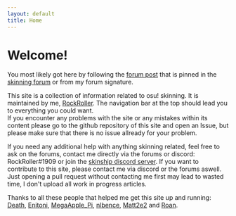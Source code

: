 ```yaml
---
layout: default
title: Home
---
```


# Welcome!

You most likely got here by following the [forum post](https://osu.ppy.sh/community/forums/topics/881367) that is pinned in the [skinning forum](https://osu.ppy.sh/community/forums/15) or from my forum signature.

This site is a collection of information related to osu! skinning. It is maintained by me, [RockRoller](https://osu.ppy.sh/users/8388854). The navigation bar at the top should lead you to everything you could want.<br>
If you encounter any problems with the site or any mistakes within its content please go to the github repository of this site and open an Issue, but please make sure that there is no issue allready for your problem.

If you need any additional help with anything skinning related, feel free to ask on the forums, contact me directly via the forums or discord: RockRoller#1909 or join the [skinship discord server](https://discord.gg/q8Z5JXM).
If you want to contribute to this site, please contact me via discord or the forums aswell. Just opening a pull request without contacting me first may lead to wasted time, I don't upload all work in progress articles.

Thanks to all these people that helped me get this site up and running:<br>
[Death](https://osu.ppy.sh/users/3242450), [Enitoni](https://osu.ppy.sh/users/9118958), [MegaApple_Pi](https://osu.ppy.sh/users/2148208), [nlbence](https://osu.ppy.sh/users/11909549), [Matt2e2](https://osu.ppy.sh/users/12144912) and [Roan](https://osu.ppy.sh/users/8214639).